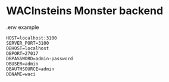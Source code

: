 # WACInsteins Monster backend

.env example

```
HOST=localhost:3100
SERVER_PORT=3100
DBHOST=localhost
DBPORT=27017
DBPASSWORD=admin-password
DBUSER=admin
DBAUTHSOURCE=admin
DBNAME=waci
```

##
